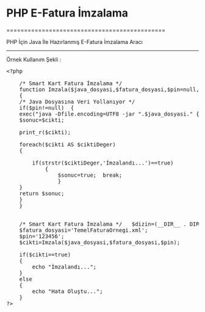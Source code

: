 # PHP E-Fatura İmzalama
=============================================

PHP İçin Java İle Hazırlanmış E-Fatura İmzalama Aracı

---------------------------------------------

Örnek Kullanım Şekli : 

<pre>&lt;?php 

	/* Smart Kart Fatura İmzalama */  
	function Imzala($java_dosyasi,$fatura_dosyasi,$pin=null,$seriImza=false,$dosyayaKaydet=true)  
	{  
	/* Java Dosyasına Veri Yollanıyor */  
	if($pin!=null)  { 
	exec("java -Dfile.encoding=UTF8 -jar ".$java_dosyasi." {".$fatura_dosyasi.",".$pin.",".$seriImza.",".$dosyayaKaydet."} 2>&1",$cikti);    
	$sonuc=$cikti;  

	print_r($cikti);
	
	foreach($cikti AS $ciktiDeger)  
	{  
	
		if(strstr($ciktiDeger,'İmzalandı...')==true)  
			{  
				$sonuc=true;  break;  
				}  
	}   
	return $sonuc;  
	}  
	}  
	
	
	/* Smart Kart Fatura İmzalama */   $dizin=(__DIR__ . DIRECTORY_SEPARATOR);  $java_dosyasi=$dizin."Java/NTGEFaturaImza.jar";  
	$fatura_dosyasi='TemelFaturaOrnegi.xml';  
	$pin='123456';   
	$cikti=Imzala($java_dosyasi,$fatura_dosyasi,$pin);   
	
	if($cikti==true)
	{
		echo "İmzalandı..."; 
	}		
	else 
	{
		echo "Hata Oluştu...";
	}
?&gt;
</pre>

